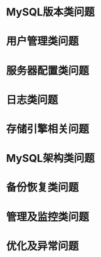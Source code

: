 # MySQL版本类问题

# 用户管理类问题

# 服务器配置类问题

# 日志类问题

# 存储引擎相关问题

# MySQL架构类问题

# 备份恢复类问题

# 管理及监控类问题

# 优化及异常问题

